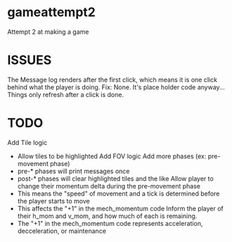 # gameattempt2
Attempt 2 at making a game

# ISSUES
The Message log renders after the first click, which means it is one click behind what the player is doing.
Fix: None. It's place holder code anyway...
Things only refresh after a click is done.

# TODO
Add Tile logic
  * Allow tiles to be highlighted
Add FOV logic
Add more phases (ex: pre-movement phase)
  * pre-* phases will print messages once
  * post-* phases will clear highlighted tiles and the like
Allow player to change their momentum delta during the pre-movement phase
  * This means the "speed" of movement and a tick is determined before the player starts to move
  * This affects the "+1" in the mech_momentum code
Inform the player of their h_mom and v_mom, and how much of each is remaining.
  * The "+1" in the mech_momentum code represents acceleration, decceleration, or maintenance